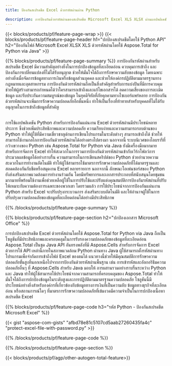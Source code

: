 ```yaml
---
title: ป้องกันสเปรดชีต Excel ด้วยรหัสผ่านผ่าน Python 

description: การป้องกันด้วยรหัสผ่านของสเปรดชีต Microsoft Excel XLS XLSX ผ่านแอปพลิเคชัน Python ใช้รหัสผ่านได้อย่างง่ายดาย
---
```


{{< blocks/products/pf/feature-page-wrap >}}
{{< blocks/products/pf/feature-page-header h1="ปกป้องสเปรดชีตโดยใช้ Python API" h2="ป้องกันไฟล์ Microsoft Excel XLSX XLS ด้วยรหัสผ่านโดยใช้ Aspose.Total for Python via Java" >}}

{{% blocks/products/pf/feature-page-summary %}}
การป้องกันรหัสผ่านสำหรับสเปรดชีต Excel มีความสำคัญอย่างยิ่งในการปกป้องข้อมูลที่ละเอียดอ่อน ควบคุมการเข้าถึง และป้องกันการเปลี่ยนแปลงที่ไม่ได้รับอนุญาต ช่วยให้มั่นใจได้ถึงการรักษาความลับของข้อมูล โดยเฉพาะอย่างยิ่งเมื่อจัดการข้อมูลทางการเงินหรือข้อมูลส่วนบุคคล และช่วยให้องค์กรปฏิบัติตามมาตรฐานทางกฎหมายและอุตสาหกรรม การป้องกันด้วยรหัสผ่านถือเป็นสิ่งสำคัญสำหรับการแบ่งปันที่มีการควบคุม ช่วยให้ผู้สร้างสามารถกำหนดได้ว่าใครสามารถเข้าถึงและแก้ไขเอกสารได้ ลดความเสี่ยงของการละเมิดข้อมูล และรับประกันความสมบูรณ์ของข้อมูล ในยุคดิจิทัลที่ภัยคุกคามทางไซเบอร์แพร่หลาย การป้องกันด้วยรหัสผ่านจะเพิ่มการรักษาความปลอดภัยอีกชั้นหนึ่ง ทำให้เป็นเรื่องที่ท้าทายสำหรับบุคคลที่ไม่ได้รับอนุญาตในการเข้าถึงข้อมูลที่สำคัญ <br /><br />

การใช้แอปพลิเคชัน Python สำหรับการป้องกันแผ่นงาน Excel ด้วยรหัสผ่านมีประโยชน์หลายประการ ซึ่งช่วยเพิ่มประสิทธิภาพและความปลอดภัย ความเรียบง่ายและความสามารถรอบด้านของ Python ทำให้ผู้ใช้ที่มีความเชี่ยวชาญด้านการเขียนโปรแกรมในระดับต่างๆ สามารถเข้าถึงได้ ช่วยให้สามารถใช้งานกลไกการป้องกันด้วยรหัสผ่านได้อย่างตรงไปตรงมา นอกจากนี้ ระบบนิเวศของไลบรารีที่กว้างขวางของ Python เช่น Aspose.Total for Python via Java ยังมีเครื่องมือมากมายสำหรับการจัดการ Excel ทำให้สะดวกในการรวมการป้องกันด้วยรหัสผ่านเข้ากับเวิร์กโฟลว์การประมวลผลข้อมูลได้อย่างราบรื่น ความสามารถในการเขียนสคริปต์ของ Python ช่วยอำนวยความสะดวกในการทำงานอัตโนมัติ ทำให้ผู้ใช้สามารถใช้มาตรการรักษาความปลอดภัยที่ได้มาตรฐานและสอดคล้องกันกับชีตหรือสมุดงาน Excel หลายรายการ นอกจากนี้ ลักษณะโอเพ่นซอร์สของ Python ยังส่งเสริมสภาพแวดล้อมการทำงานร่วมกัน โดยมีทรัพยากรและเอกสารประกอบที่สนับสนุนโดยชุมชนมากมายที่พร้อมใช้งานเพื่อช่วยเหลือผู้ใช้ในการปรับใช้และปรับแต่งคุณสมบัติการป้องกันรหัสผ่านที่ปรับให้เหมาะกับความต้องการเฉพาะของพวกเขา โดยรวมแล้ว การใช้ประโยชน์จากการป้องกันแผ่นงาน Python สำหรับ Excel จะปรับปรุงกระบวนการ ส่งเสริมระบบอัตโนมัติ และให้อำนาจผู้ใช้ในการปรับปรุงความปลอดภัยของข้อมูลที่ละเอียดอ่อนได้อย่างมีประสิทธิภาพ

{{% /blocks/products/pf/feature-page-summary  %}}



{{% blocks/products/pf/feature-page-section  h2="ปกป้องเอกสาร Microsoft Office" %}}

การปกป้องสเปรดชีต Excel ด้วยรหัสผ่านโดยใช้ Aspose.Total for Python via Java ถือเป็นโซลูชันที่มีประสิทธิภาพและครอบคลุมในการรับรองความปลอดภัยของข้อมูลที่ละเอียดอ่อน Aspose.Total เป็นชุด Java API อันทรงพลังที่มี Aspose.Cells สำหรับการจัดการ Excel ด้วยการใช้ API เหล่านี้ภายในสภาพแวดล้อม Python ผ่านทาง Java ผู้ใช้สามารถตั้งรหัสผ่านทางโปรแกรมเพื่อจำกัดการเข้าถึงไฟล์ Excel ของตนได้ แนวทางนี้ช่วยให้มีคุณสมบัติการรักษาความปลอดภัยขั้นสูงที่นอกเหนือไปจากการป้องกันด้วยรหัสผ่านพื้นฐาน เช่น การเข้ารหัสและอัลกอริธึมความปลอดภัยอื่นๆ ที่ Aspose.Cells สำหรับ Java มอบให้ การผสานรวมอย่างราบรื่นระหว่าง Python และ Java ทำให้ผู้ใช้สามารถใช้ประโยชน์จากความสามารถที่ครอบคลุมของ Aspose.Total ทำให้มั่นใจได้ถึงการปกป้องข้อมูลในระดับสูงและการปฏิบัติตามมาตรฐานความปลอดภัย โซลูชันนี้มีประโยชน์อย่างยิ่งสำหรับองค์กรที่เกี่ยวข้องกับข้อมูลทางการเงินที่เป็นความลับ ข้อมูลทางธุรกิจที่ละเอียดอ่อน หรือสถานการณ์ใดๆ ที่มาตรการรักษาความปลอดภัยที่เข้มงวดมีความจำเป็นในการปกป้องเนื้อหาสเปรดชีต Excel

{{% blocks/products/pf/feature-page-code h3="รหัส Python - ป้องกันสเปรดชีต Microsoft Excel" %}}

{{< gist "aspose-com-gists" "afbd78e81c5107cd5aab27260435fa4c" "protect-excel-file-with-password.py" >}}

{{% /blocks/products/pf/feature-page-code  %}}

{{% /blocks/products/pf/feature-page-section %}}

{{< blocks/products/pf/agp/other-autogen-total-feature>}}